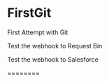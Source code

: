 FirstGit
========

First Attempt with Git

Test the webhook to Request Bin

Test the webhook to Salesforce

========
